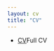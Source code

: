 ```yaml
---
layout: cv
title: "CV"
---
```

<ul>
	<li><a href="https://www0.gsb.columbia.edu/mygsb/faculty/research/pubfiles/28534/CV_Abramson.pdf">CV</a>Full CV</li>
</ul>

